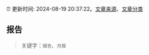 :alarm_clock: 更新时间: 2024-08-19 20:37:22。[文章来源](/README.md)、[文章分类](/TAGS.md)

## 报告


> 关键字：`报告`、`月报`



